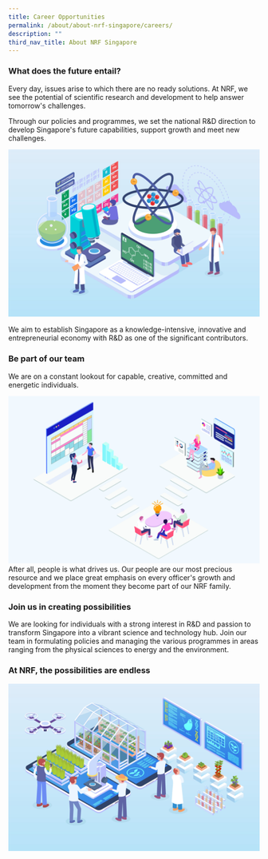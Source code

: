 ```yaml
---
title: Career Opportunities
permalink: /about/about-nrf-singapore/careers/
description: ""
third_nav_title: About NRF Singapore
---
```

### **What does the future entail?**

Every day, issues arise to which there are no ready solutions. At NRF, we see the potential of scientific research and development to help answer tomorrow's challenges.

Through our policies and programmes, we set the national R&D direction to develop Singapore's future capabilities, support growth and meet new challenges.

![](/images/About/mar5-outline-07.jpg)

We aim to establish Singapore as a knowledge-intensive, innovative and entrepreneurial economy with R&D as one of the significant contributors.

### **Be part of our team**
We are on a constant lookout for capable, creative, committed and energetic individuals.

![](/images/About/team%20working.jpg)
After all, people is what drives us. Our people are our most precious resource and we place great emphasis on every officer's growth and development from the moment they become part of our NRF family.

### **Join us in creating possibilities**
We are looking for individuals with a strong interest in R&D and passion to transform Singapore into a vibrant science and technology hub. Join our team in formulating policies and managing the various programmes in areas ranging from the physical sciences to energy and the environment.

### **At NRF, the possibilities are endless**
![](/images/About/is-76greenfuture.jpg)